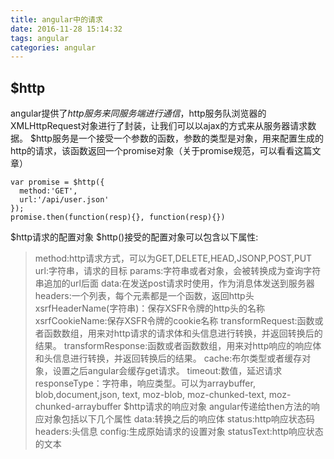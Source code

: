 ```yaml
---
title: angular中的请求
date: 2016-11-28 15:14:32
tags: angular
categories: angular
---
```

## $http
angular提供了$http服务来同服务端进行通信，$http服务队浏览器的XMLHttpRequest对象进行了封装，让我们可以以ajax的方式来从服务器请求数据。
$http服务是一个接受一个参数的函数，参数的类型是对象，用来配置生成的http的请求，该函数返回一个promise对象（关于promise规范，可以看看这篇文章）

```
var promise = $http({
  method:'GET',
  url:'/api/user.json'
});
promise.then(function(resp){}, function(resp){})
```


$http请求的配置对象
$http()接受的配置对象可以包含以下属性:

> method:http请求方式，可以为GET,DELETE,HEAD,JSONP,POST,PUT
url:字符串，请求的目标
params:字符串或者对象，会被转换成为查询字符串追加的url后面
data:在发送post请求时使用，作为消息体发送到服务器
headers:一个列表，每个元素都是一个函数，返回http头
xsrfHeaderName(字符串)：保存XSFR令牌的http头的名称
xsrfCookieName:保存XSFR令牌的cookie名称
transformRequest:函数或者函数数组，用来对http请求的请求体和头信息进行转换，并返回转换后的结果。
transformResponse:函数或者函数数组，用来对http响应的响应体和头信息进行转换，并返回转换后的结果。
cache:布尔类型或者缓存对象，设置之后angular会缓存get请求。
timeout:数值，延迟请求
responseType：字符串，响应类型。可以为arraybuffer, blob,document,json, text, moz-blob, moz-chunked-text, moz-chunked-arraybuffer
$http请求的响应对象
angular传递给then方法的响应对象包括以下几个属性
data:转换之后的响应体
status:http响应状态码
headers:头信息
config:生成原始请求的设置对象
statusText:http响应状态的文本

